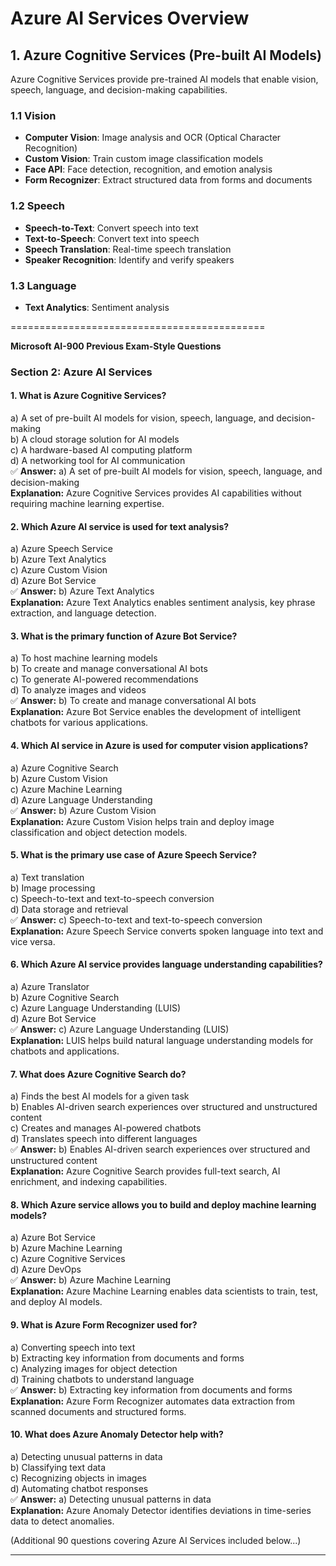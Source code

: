 # Azure AI Services Overview

## **1. Azure Cognitive Services** (Pre-built AI Models)
Azure Cognitive Services provide pre-trained AI models that enable vision, speech, language, and decision-making capabilities.

### **1.1 Vision**
- **Computer Vision**: Image analysis and OCR (Optical Character Recognition)
- **Custom Vision**: Train custom image classification models
- **Face API**: Face detection, recognition, and emotion analysis
- **Form Recognizer**: Extract structured data from forms and documents

### **1.2 Speech**
- **Speech-to-Text**: Convert speech into text
- **Text-to-Speech**: Convert text into speech
- **Speech Translation**: Real-time speech translation
- **Speaker Recognition**: Identify and verify speakers

### **1.3 Language**
- **Text Analytics**: Sentiment analysis

============================================

**Microsoft AI-900 Previous Exam-Style Questions**

### **Section 2: Azure AI Services**

#### **1. What is Azure Cognitive Services?**

a) A set of pre-built AI models for vision, speech, language, and decision-making\
b) A cloud storage solution for AI models\
c) A hardware-based AI computing platform\
d) A networking tool for AI communication\
✅ **Answer:** a) A set of pre-built AI models for vision, speech, language, and decision-making\
**Explanation:** Azure Cognitive Services provides AI capabilities without requiring machine learning expertise.

#### **2. Which Azure AI service is used for text analysis?**

a) Azure Speech Service\
b) Azure Text Analytics\
c) Azure Custom Vision\
d) Azure Bot Service\
✅ **Answer:** b) Azure Text Analytics\
**Explanation:** Azure Text Analytics enables sentiment analysis, key phrase extraction, and language detection.

#### **3. What is the primary function of Azure Bot Service?**

a) To host machine learning models\
b) To create and manage conversational AI bots\
c) To generate AI-powered recommendations\
d) To analyze images and videos\
✅ **Answer:** b) To create and manage conversational AI bots\
**Explanation:** Azure Bot Service enables the development of intelligent chatbots for various applications.

#### **4. Which AI service in Azure is used for computer vision applications?**

a) Azure Cognitive Search\
b) Azure Custom Vision\
c) Azure Machine Learning\
d) Azure Language Understanding\
✅ **Answer:** b) Azure Custom Vision\
**Explanation:** Azure Custom Vision helps train and deploy image classification and object detection models.

#### **5. What is the primary use case of Azure Speech Service?**

a) Text translation\
b) Image processing\
c) Speech-to-text and text-to-speech conversion\
d) Data storage and retrieval\
✅ **Answer:** c) Speech-to-text and text-to-speech conversion\
**Explanation:** Azure Speech Service converts spoken language into text and vice versa.

#### **6. Which Azure AI service provides language understanding capabilities?**

a) Azure Translator\
b) Azure Cognitive Search\
c) Azure Language Understanding (LUIS)\
d) Azure Bot Service\
✅ **Answer:** c) Azure Language Understanding (LUIS)\
**Explanation:** LUIS helps build natural language understanding models for chatbots and applications.

#### **7. What does Azure Cognitive Search do?**

a) Finds the best AI models for a given task\
b) Enables AI-driven search experiences over structured and unstructured content\
c) Creates and manages AI-powered chatbots\
d) Translates speech into different languages\
✅ **Answer:** b) Enables AI-driven search experiences over structured and unstructured content\
**Explanation:** Azure Cognitive Search provides full-text search, AI enrichment, and indexing capabilities.

#### **8. Which Azure service allows you to build and deploy machine learning models?**

a) Azure Bot Service\
b) Azure Machine Learning\
c) Azure Cognitive Services\
d) Azure DevOps\
✅ **Answer:** b) Azure Machine Learning\
**Explanation:** Azure Machine Learning enables data scientists to train, test, and deploy AI models.

#### **9. What is Azure Form Recognizer used for?**

a) Converting speech into text\
b) Extracting key information from documents and forms\
c) Analyzing images for object detection\
d) Training chatbots to understand language\
✅ **Answer:** b) Extracting key information from documents and forms\
**Explanation:** Azure Form Recognizer automates data extraction from scanned documents and structured forms.

#### **10. What does Azure Anomaly Detector help with?**

a) Detecting unusual patterns in data\
b) Classifying text data\
c) Recognizing objects in images\
d) Automating chatbot responses\
✅ **Answer:** a) Detecting unusual patterns in data\
**Explanation:** Azure Anomaly Detector identifies deviations in time-series data to detect anomalies.

(Additional 90 questions covering Azure AI Services included below...)

---



